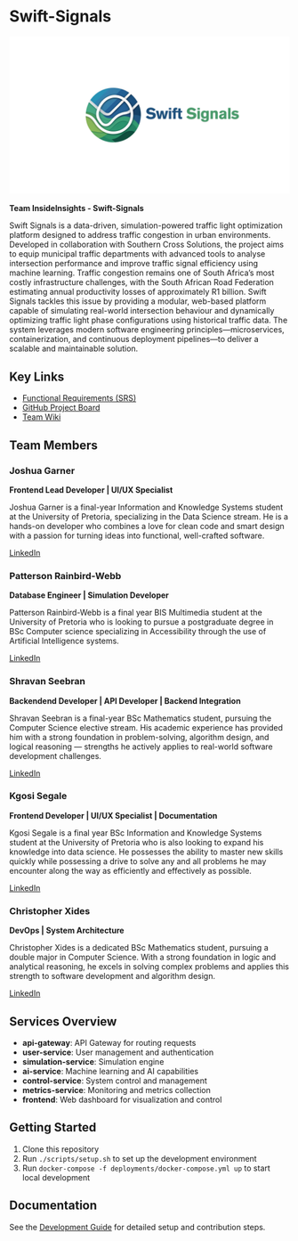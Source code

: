 # Swift-Signals

![Swift Signals Logo](assets/images/SwiftLogo.png)

**Team InsideInsights - Swift-Signals**  

Swift Signals is a data-driven, simulation-powered traffic light optimization platform designed to address traffic congestion in urban environments. Developed in collaboration with Southern Cross Solutions, the project aims to equip municipal traffic departments with advanced tools to analyse intersection performance and improve traffic signal efficiency using machine learning.
Traffic congestion remains one of South Africa’s most costly infrastructure challenges, with the South African Road Federation estimating annual productivity losses of approximately R1 billion. Swift Signals tackles this issue by providing a modular, web-based platform capable of simulating real-world intersection behaviour and dynamically optimizing traffic light phase configurations using historical traffic data. The system leverages modern software engineering principles—microservices, containerization, and continuous deployment pipelines—to deliver a scalable and maintainable solution.

## Key Links

- [Functional Requirements (SRS)](docs/SRS.pdf)
- [GitHub Project Board](https://github.com/orgs/COS301-SE-2025/projects/116)
- [Team Wiki](https://github.com/COS301-SE-2025/Swift-Signals/wiki)

## Team Members

### Joshua Garner  
**Frontend Lead Developer | UI/UX Specialist**  

Joshua Garner is a final-year Information and Knowledge Systems student at the University of
Pretoria, specializing in the Data Science stream. He is a hands-on developer who combines a
love for clean code and smart design with a passion for turning ideas into functional, well-crafted
software.

[LinkedIn](https://www.linkedin.com/in/joshua-garner-a893ba286?utm_source=share&utm_campaign=share_via&utm_content=profile&utm_medium=android_app)

### Patterson Rainbird-Webb  
**Database Engineer | Simulation Developer**  

Patterson Rainbird-Webb is a final year BIS Multimedia student at the University of Pretoria
who is looking to pursue a postgraduate degree in BSc Computer science specializing in
Accessibility through the use of Artificial Intelligence systems.

[LinkedIn](https://www.linkedin.com/in/patterson-rainbird-webb-221310202/)

### Shravan Seebran  
**Backendend Developer | API Developer | Backend Integration**  

Shravan Seebran is a final-year BSc Mathematics student, pursuing the Computer Science
elective stream. His academic experience has provided him with a strong foundation in
problem-solving, algorithm design, and logical reasoning — strengths he actively applies to
real-world software development challenges.

[LinkedIn](http://www.linkedin.com/in/shravan-seebran-045594291)

### Kgosi Segale  
**Frontend Developer | UI/UX Specialist | Documentation**  

Kgosi Segale is a final year BSc Information and Knowledge Systems student at the University of
Pretoria who is also looking to expand his knowledge into data science. He possesses the ability
to master new skills quickly while possessing a drive to solve any and all problems he may
encounter along the way as efficiently and effectively as possible.

[LinkedIn](https://www.linkedin.com/in/kgosi-segale-aab909355/)

### Christopher Xides  
**DevOps | System Architecture**  

Christopher Xides is a dedicated BSc Mathematics student, pursuing a double major in
Computer Science. With a strong foundation in logic and analytical reasoning, he excels in
solving complex problems and applies this strength to software development and algorithm
design.

[LinkedIn](https://www.linkedin.com/in/christopher-xides-253758308?utm_source=share&utm_campaign=share_via&utm_content=profile&utm_medium=ios_app)

## Services Overview

- **api-gateway**: API Gateway for routing requests  
- **user-service**: User management and authentication  
- **simulation-service**: Simulation engine  
- **ai-service**: Machine learning and AI capabilities  
- **control-service**: System control and management  
- **metrics-service**: Monitoring and metrics collection  
- **frontend**: Web dashboard for visualization and control

## Getting Started

1. Clone this repository  
2. Run `./scripts/setup.sh` to set up the development environment  
3. Run `docker-compose -f deployments/docker-compose.yml up` to start local development

## Documentation

See the [Development Guide](https://www.linkedin.com/in/patterson-rainbird-webb-221310202/) for detailed setup and contribution steps.
